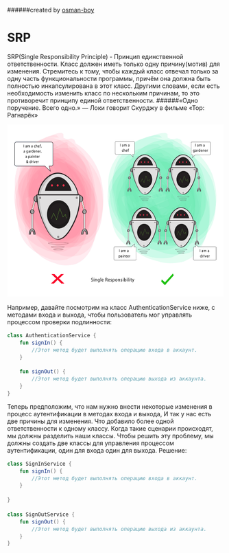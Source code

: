 ######created by [osman-boy](https://github.com/osman-boy)
# **SRP**
SRP(Single Responsibility Principle) - Принцип единственной ответственности. Класс должен иметь только одну причину(мотив) для изменения. Стремитесь
к тому, чтобы каждый класс отвечал только за одну часть функциональности программы, причём она должна быть полностью
инкапсулирована в этот класс. Другими словами, если есть необходимость изменить класс по нескольким причинам, то это
противоречит принципу единой ответственности.
######«Одно поручение. Всего одно.» — Локи говорит Скурджу в фильме «Тор: Рагнарёк»


<img height="400" src="srp.png"/>

Например, давайте посмотрим на класс AuthenticationService ниже, c методами входа и выхода, чтобы пользователь мог
управлять процессом проверки подлинности:

```kotlin
class AuthenticationService {
    fun signIn() {
        //Этот метод будет выполнять операцию входа в аккаунт.
    }

    fun signOut() {
        //Этот метод будет выполнять операцию выхода из аккаунта.
    }
}
```

Теперь предположим, что нам нужно внести некоторые изменения в процесс аутентификации в методах входа и выхода, И так у
нас есть две причины для изменения. Что добавило более одной ответственности к одному классу. Когда такие сценарии
происходят, мы должны разделить наши классы. Чтобы решить эту проблему, мы должны создать две классы для управления
процессом аутентификации, один для входа один для выхода. Решение:

```kotlin
class SignInService {
    fun signIn() {
        //Этот метод будет выполнять операцию входа в аккаунт.
    }

}

class SignOutService {
    fun signOut() {
        //Этот метод будет выполнять операцию выхода из аккаунта.
    }
}
```




